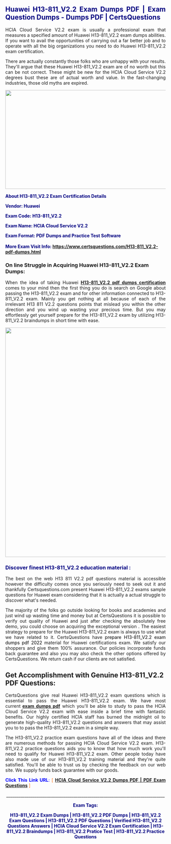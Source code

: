 <h2 style="text-align: justify;"><span style="color: #000080;">Huawei H13-811_V2.2 Exam Dumps PDF | Exam Question Dumps - Dumps PDF | CertsQuestions</span></h2>
<p style="text-align: justify;">HCIA Cloud Service V2.2 exam is usually a professional exam that measures a specified amount of Huawei  H13-811_V2.2 exam dumps abilities. If you want to avail the opportunities of carrying out a far better job and to operate with all the big organizations you need to do Huawei H13-811_V2.2 exam certification.</p>
<p style="text-align: justify;">There are actually constantly those folks who are unhappy with your results. They'll argue that these Huawei  H13-811_V2.2 exam are of no worth but this can be not correct. These might be new for the HCIA Cloud Service V2.2 degrees bust these are of actual worth and value. In the fast-changing industries, those old myths are expired.</p>
<p><img style="display: block; margin-left: auto; margin-right: auto;" src="https://i.imgur.com/eaP4ae9.png" width="840" height="310" /></p>
<p><span style="color: #000080;"><strong>About H13-811_V2.2 Exam Certification Details</strong></span></p>
<p><span style="color: #000080;"><strong>Vendor: Huawei<br /></strong></span></p>
<p><span style="color: #000080;"><strong>Exam Code: H13-811_V2.2</strong></span></p>
<p><span style="color: #000080;"><strong>Exam Name: HCIA Cloud Service V2.2</strong></span></p>
<p><span style="color: #000080;"><strong>Exam Format: PDF Dumps and Practice Test Software<br /><br />More Exam Visit Info: <span style="color: #ff6600;"><a href="https://www.certsquestions.com/H13-811_V2.2-pdf-dumps.html">https://www.certsquestions.com/H13-811_V2.2-pdf-dumps.html</a></span></strong></span></p>
<h3>On line Struggle in Acquiring Huawei H13-811_V2.2 Exam Dumps:</h3>
<p style="text-align: justify;">When the idea of taking Huawei <a href="https://www.certsquestions.com/H13-811_V2.2-pdf-dumps.html"><strong> H13-811_V2.2 pdf dumps certification</strong></a> comes to your mind then the first thing you do is search on Google about passing the H13-811_V2.2 exam and for other information connected to H13-811_V2.2 exam. Mainly you get nothing at all because of each of the irrelevant H13 811 V2.2 questions points that mislead you within the other direction and you wind up wasting your precious time. But you may effortlessly get yourself prepare for the H13-811_V2.2 exam by utilizing H13-811_V2.2 braindumps in short time with ease.</p>
<p><a href="https://www.certsquestions.com/H13-811_V2.2-pdf-dumps.html"><img style="display: block; margin-left: auto; margin-right: auto;" src="https://i.imgur.com/pxhoKQ2.png" width="720" /></a></p>
<h3><span style="color: #000080;">Discover finest  H13-811_V2.2 education material :</span></h3>
<p style="text-align: justify;">The best on the web H13 811 V2.2 pdf questions material is accessible however the difficulty comes once you seriously need to seek out it and thankfully Certsquestions.com present Huawei H13-811_V2.2 exams sample questions for Huawei  exam considering that it is actually a actual struggle to discover what's needed.</p>
<p style="text-align: justify;">The majority of the folks go outside looking for books and academies and just wind up wasting time and money but at CertsQuestions it is possible to verify out quality of Huawei  and just after checking the absolutely free demo, you could choose on acquiring the exceptional version . The easiest strategy to prepare for the Huawei H13-811_V2.2 exam is always to use what we have related to it. CertsQuestions have <span style="color: #000000;">prepare H13-811_V2.2 exam dumps pdf 2022</span> material for Huawei certifications exam. We satisfy our shoppers and give them 100% assurance. Our policies incorporate funds back guarantee and also you may also check the other options offered by CertsQuestions. We return cash if our clients are not satisfied.</p>
<h2>Get Accomplishment with Genuine H13-811_V2.2 PDF Questions:</h2>
<p style="text-align: justify;">CertsQuestions give real Huawei H13-811_V2.2 exam questions which is essential to pass the Huawei  H13-811_V2.2 exam. We have most current<strong>&nbsp;<a href="https://www.certsquestions.com/">exam dumps pdf</a></strong>&nbsp;which you'll be able to study to pass the HCIA Cloud Service V2.2 exam with ease inside a brief time with fantastic benefits. Our highly certified HCIA staff has burned the midnight oil to generate high-quality H13-811_V2.2 questions and answers that may assist you to to pass the H13-811_V2.2 exam in a simple way.</p>
<p style="text-align: justify;">The H13-811_V2.2 practice exam questions have all of the ideas and there are numerous methods for passing HCIA Cloud Service V2.2 exam. H13-811_V2.2 practice questions aids you to know that how much work you'll need to qualify for Huawei  H13-811_V2.2 exam. Other people today have also made use of our H13-811_V2.2 training material and they're quite satisfied. You'll be able to trust us by checking the feedback on our web site. We supply funds back guarantee with our goods.</p>
<p style="text-align: justify;"><span style="color: #0000ff;"><strong>Click This Link URL</strong>:</span> <span style="color: #ff6600;">[ <strong><a href="https://www.certsquestions.com/hcia-certification.html">HCIA Cloud Service V2.2 Dumps PDF | PDF Exam Questions</a></strong> ]</span></p>
<p style="text-align: center;">______________________________________________________________________________</p>
<p style="text-align: center;"><span style="color: #000080;"><strong>Exam Tags:</strong></span></p>
<p style="text-align: center;"><span style="color: #000080;"><strong>H13-811_V2.2 Exam Dumps | H13-811_V2.2 PDF Dumps | H13-811_V2.2 Exam Questions | H13-811_V2.2 PDF Questions | Verified H13-811_V2.2 Questions Answers | HCIA Cloud Service V2.2 Exam Certification | H13-811_V2.2 Braindumps | H13-811_V2.2 Pratice Test | H13-811_V2.2 Practice Questions</strong></span></p>
